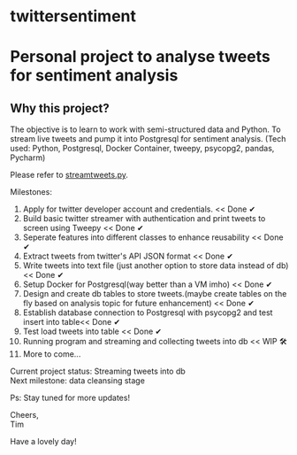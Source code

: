 # twittersentiment
<h1>Personal project to analyse tweets for sentiment analysis</h1>

<h2>Why this project?</h2>
<p>The objective is to learn to work with semi-structured data and Python. To stream live tweets and pump it into Postgresql for sentiment analysis. (Tech used: Python, Postgresql, Docker Container, tweepy, psycopg2, pandas, Pycharm)

Please refer to <a href="https://github.com/imtimwong/twittersentiment/blob/feature1/streamtweets.py">streamtweets.py</a>.

Milestones: 
1. Apply for twitter developer account and credentials. << Done &#10004;
2. Build basic twitter streamer with authentication and print tweets to screen using Tweepy << Done &#10004;
3. Seperate features into different classes to enhance reusability << Done &#10004;
4. Extract tweets from twitter's API JSON format << Done &#10004;
5. Write tweets into text file (just another option to store data instead of db) << Done &#10004;
6. Setup Docker for Postgresql(way better than a VM imho) << Done &#10004;
7. Design and create db tables to store tweets.(maybe create tables on the fly based on analysis topic for future enhancement) << Done &#10004;
8. Establish database connection to Postgresql with psycopg2 and test insert into table<< Done &#10004;
9. Test load tweets into table << Done &#10004;
10. Running program and streaming and collecting tweets into db << WIP &#128736;
11. More to come...


Current project status: Streaming tweets into db <br>
Next milestone: data cleansing stage

Ps: Stay tuned for more updates! 


Cheers,<br>
Tim

Have a lovely day! </p>
